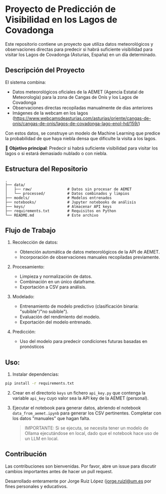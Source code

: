 # Proyecto de Predicción de Visibilidad en los Lagos de Covadonga

Este repositorio contiene un proyecto que utiliza datos meteorológicos y observaciones directas para predecir si habrá suficiente visibilidad para visitar los Lagos de Covadonga (Asturias, España) en un día determinado.

## Descripción del Proyecto

El sistema combina:
- Datos meteorológicos oficiales de la AEMET (Agencia Estatal de Meteorología) para la zona de Cangas de Onís y los Lagos de Covadonga
- Observaciones directas recopiladas manualmente de días anteriores
- Imágenes de la webcam en los lagos (https://www.webcamsdeasturias.com/asturias/oriente/cangas-de-onis/cangas-de-onis/lagos-de-covadonga-lago-enol-hd/159/)

Con estos datos, se construye un modelo de Machine Learning que predice la probabilidad de que haya niebla densa que dificulte la visita a los lagos.

🚀 **Objetivo principal**: Predecir si habrá suficiente visibilidad para visitar los lagos o si estará demasiado nublado o con niebla.

## Estructura del Repositorio

```
.
├── data/                   
│   ├── raw/                # Datos sin procesar de AEMET
│   └── processed/          # Datos combinados y limpios
├── models/                 # Modelos entrenados
├── notebooks/              # Jupyter notebooks de análisis
├── keys/                   # Almacenar API keys
├── requirements.txt        # Requisitos en Python
└── README.md               # Este archivo
```

## Flujo de Trabajo

1. Recolección de datos:
   - Obtención automática de datos meteorológicos de la API de AEMET.
   - Incorporación de observaciones manuales recopiladas previamente.

2. Procesamiento:
   - Limpieza y normalización de datos.
   - Combinación en un único dataframe.
   - Exportación a CSV para análisis.

3. Modelado:
   - Entrenamiento de modelo predictivo (clasificación binaria: "subible"/"no subible").
   - Evaluación del rendimiento del modelo.
   - Exportación del modelo entrenado.

4. Predicción:
   - Uso del modelo para predecir condiciones futuras basadas en pronósticos
  
## Uso:

1. Instalar dependencias:
```bash
pip install -r requirements.txt
```

2. Crear en el directorio `keys` un fichero `api_key.py` que contenga la variable `api_key` cuyo valor sea la API key de la AEMET (personal).

3. Ejecutar el notebook para generar datos, abriendo el notebook `data_from_aemet.ipynb` para generar los CSV pertinentes. Completar con los datos "manuales" que hagan falta.
   > IMPORTANTE: Si se ejecuta, se necesita tener un modelo de Ollama ejecutándose en local, dado que el notebook hace uso de un LLM en local.

## Contribución
Las contribuciones son bienvenidas. Por favor, abre un issue para discutir cambios importantes antes de hacer un pull request.

Desarrollado enteramente por Jorge Ruiz López ([jorge.ruizl@um.es](mailto:jorge.ruizl@um.es) por fines personales y educativos.

